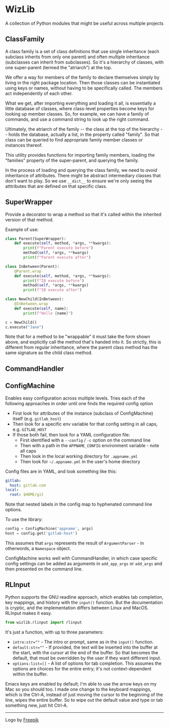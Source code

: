 # WizLib

A collection of Python modules that might be useful across multiple projects

## ClassFamily

A class family is a set of class definitions that use single inheritance
(each subclass inherits from only one parent) and often multiple inheritance
(subclasses can inherit from subclasses). So it's a hierarchy of classes,
with one super-parent (termed the "atriarch") at the top.

We offer a way for members of the family to declare themselves simply by
living in the right package location. Then those classes can be instantiated
using keys or names, without having to be specifically called. The members
act independently of each other.

What we get, after importing everything and loading it all, is essentially a
little database of classes, where class-level properties become keys for
looking up member classes. So, for example, we can have a family of commands,
and use a command string to look up the right command.

Ultimately, the atriarch of the family -- the class at the top of the
hierarchy -- holds the database, actually a list, in the property called
"family". So that class can be queried to find appropriate family member
classes or instances thereof.

This utility provides functions for importing family members, loading the
"families" property of the super-parent, and querying the family.

In the process of loading and querying the class family, we need to *avoid*
inheritance of attributes. There might be abstract intermediary classes that
don't want to play. So we use `__dict__` to ensure we're only seeing the
atttributes that are defined on that specific class.

## SuperWrapper

Provide a decorator to wrap a method so that it's called within the inherited
version of that method.

Example of use:

```python
class Parent(SuperWrapper):
    def execute(self, method, *args, **kwargs):
        print(f"Parent execute before")
        method(self, *args, **kwargs)
        print(f"Parent execute after")

class InBetween(Parent):
    @Parent.wrap
    def execute(self, method, *args, **kwargs):
        print(f"IB execute before")
        method(self, *args, **kwargs)
        print(f"IB execute after")

class NewChild(InBetween):
    @InBetween.wrap
    def execute(self, name):
        print(f"Hello {name}")

c = NewChild()
c.execute("Jane")
```

Note that for a method to be "wrappable" it must take the form shown above, and explicitly call the method that's handed into it. So strictly, this is different from regular inheritance, where the parent class method has the same signature as the child class method.


## CommandHandler

## ConfigMachine

Enables easy configuration across multiple levels. Tries each of the following approaches in order until one finds the required config option

- First look for attributes of the instance (subclass of ConfigMachine) itself (e.g. `gitlab_host`)
- Then look for a specific env variable for that config setting in all caps, e.g. `GITLAB_HOST`
- If those both fail, then look for a YAML configuration file:
    - First identified with a `--config` / `-c` option on the command line
    - Then with a path in the `APPNAME_CONFIG` environment variable - note all caps
    - Then look in the local working directory for `.appname.yml`
    - Then look for `~/.appname.yml` in the user's home directory

Config files are in YAML, and look something like this:

```yaml
gitlab:
  host: gitlab.com
local:
  root: $HOME/git
```

Note that nested labels in the config map to hyphenated command line options.

To use the library:

```python
config = ConfigMachine('appname', args)
host = config.get('gitlab-host')
```

This assumes that `args` represents the result of `ArgumentParser` - in otherwords, a `Namespace` object.

ConfigMachine works well with CommandHandler, in which case specific config settings can be added as arguments in `add_app_args` or `add_args` and then presented on the command line.

## RLInput

Python supports the GNU readline approach, which enables tab completion, key mappings, and history with the `input()` function. But the documentation is cryptic, and the implementation differs between Linux and MacOS. RLInput makes it easy.

```python
from wizlib.rlinput import rlinput
```

It's just a function, with up to three parameters:

- `intro:str=""` - The intro or prompt, same as in the `input()` function.
- `default:str=""` - If provided, the text will be inserted into the buffer at the start, with the cursor at the end of the buffer. So that becomes the default, that must be overridden by the user if they want different input.
- `options:list=[]` - A list of options for tab completion. This assumes the options are choices for the entire entry; it's not context-dependent within the buffer.

Emacs keys are enabled by default; I'm able to use the arrow keys on my Mac so you should too. I made one change to the keyboard mappings, which is the Ctrl-A, instead of just moving the cursor to the beginning of the line, wipes the entire buffer. So to wipe out the default value and type or tab something new, just hit Ctrl-A.


---

Logo by [Freepik](https://www.freepik.com/?_gl=1*1y9rvc9*test_ga*Mjc1MTIzODYxLjE2ODA3OTczNTg.*test_ga_523JXC6VL7*MTY4MDc5NzM1OC4xLjEuMTY4MDc5NzQxNS4zLjAuMA..*fp_ga*Mjc1MTIzODYxLjE2ODA3OTczNTg.*fp_ga_1ZY8468CQB*MTY4MDc5NzM1OC4xLjEuMTY4MDc5NzQxNS4zLjAuMA..)


